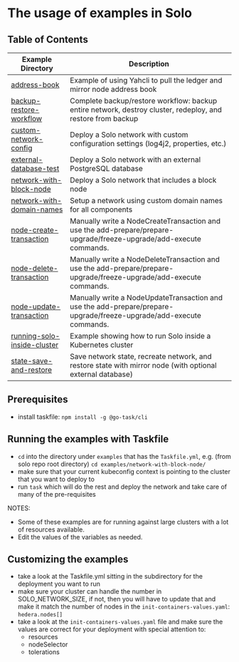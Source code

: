 # The usage of examples in Solo

## Table of Contents

| Example Directory                                         | Description                                                                                                         |
|-----------------------------------------------------------|---------------------------------------------------------------------------------------------------------------------|
| [address-book](./address-book/)                           | Example of using Yahcli to pull the ledger and mirror node address book                                             |
| [backup-restore-workflow](./backup-restore-workflow/)     | Complete backup/restore workflow: backup entire network, destroy cluster, redeploy, and restore from backup        |
| [custom-network-config](./custom-network-config/)         | Deploy a Solo network with custom configuration settings (log4j2, properties, etc.)                                 |
| [external-database-test](./external-database-test/)       | Deploy a Solo network with an external PostgreSQL database                                                          |
| [network-with-block-node](./network-with-block-node/)     | Deploy a Solo network that includes a block node                                                                    |
| [network-with-domain-names](./network-with-domain-names/) | Setup a network using custom domain names for all components                                                        |
| [node-create-transaction](./node-create-transaction/)     | Manually write a NodeCreateTransaction and use the add-prepare/prepare-upgrade/freeze-upgrade/add-execute commands. |
| [node-delete-transaction](./node-delete-transaction/)     | Manually write a NodeDeleteTransaction and use the add-prepare/prepare-upgrade/freeze-upgrade/add-execute commands. |
| [node-update-transaction](./node-update-transaction/)     | Manually write a NodeUpdateTransaction and use the add-prepare/prepare-upgrade/freeze-upgrade/add-execute commands. |
| [running-solo-inside-cluster](./running-solo-inside-cluster/) | Example showing how to run Solo inside a Kubernetes cluster                                                         |
| [state-save-and-restore](./state-save-and-restore/)       | Save network state, recreate network, and restore state with mirror node (with optional external database)         |

## Prerequisites

* install taskfile: `npm install -g @go-task/cli`

## Running the examples with Taskfile

* `cd` into the directory under `examples` that has the `Taskfile.yml`, e.g. (from solo repo root directory) `cd examples/network-with-block-node/`
* make sure that your current kubeconfig context is pointing to the cluster that you want to deploy to
* run `task` which will do the rest and deploy the network and take care of many of the pre-requisites

NOTES:

* Some of these examples are for running against large clusters with a lot of resources available.
* Edit the values of the variables as needed.

## Customizing the examples

* take a look at the Taskfile.yml sitting in the subdirectory for the deployment you want to run
* make sure your cluster can handle the number in SOLO\_NETWORK\_SIZE, if not, then you will have to update that and make it match the number of nodes in the `init-containers-values.yaml`: `hedera.nodes[]`
* take a look at the `init-containers-values.yaml` file and make sure the values are correct for your deployment with special attention to:
  * resources
  * nodeSelector
  * tolerations
